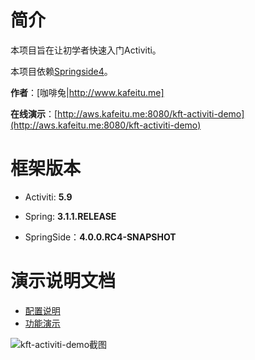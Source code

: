 # 简介

本项目旨在让初学者快速入门Activiti。

本项目依赖[Springside4](https://github.com/springside/springside4)。

**作者**：[咖啡兔|http://www.kafeitu.me]

**在线演示**：[http://aws.kafeitu.me:8080/kft-activiti-demo](http://aws.kafeitu.me:8080/kft-activiti-demo)

# 框架版本

* Activiti: **5.9**

* Spring: **3.1.1.RELEASE**

* SpringSide：**4.0.0.RC4-SNAPSHOT**

# 演示说明文档

* [配置说明](https://github.com/henryyan/kft-activiti-demo/wiki/%E9%85%8D%E7%BD%AE%E8%AF%B4%E6%98%8E)
* [功能演示](https://github.com/henryyan/kft-activiti-demo/wiki/%E5%8A%9F%E8%83%BD%E6%BC%94%E7%A4%BA)
 
![kft-activiti-demo截图](http://www.kafeitu.me/files/2012/05/kft-activiti-demo.png)